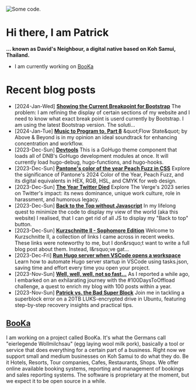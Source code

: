 ![][header1]

# Hi there, I am Patrick

**... known as David's Neighbour, a digital native based on Koh Samui, Thailand.**

- I am currently working on [BooKa](https://github.com/getbooka)

# Recent blog posts
<!-- KOLLITSCH:START -->
- [2024-Jan-Wed] **[Showing the Current Breakpoint for Bootstrap](https://kollitsch.dev/blog/2024/showing-the-current-breakpoint-for-bootstrap/)**
The problem: I am refining the display of certain sections of my website and I need to know what exact break point is userd currently by Bootstrap. I am using the latest Bootstrap version.
The soluti...
- [2024-Jan-Tue] **[Music to Program to, Part 8](https://kollitsch.dev/blog/2024/music-to-program-to-8/)**
\&quot;Flow State\&quot; by Above &amp; Beyond is in my opinion an ideal soundtrack for enhancing concentration and workflow.
- [2023-Dec-Sun] **[Devtools](https://kollitsch.dev/components/hugo-devtools/)**
This is a GoHugo theme component that loads all of DNB&#39;s GoHugo development modules at once. It will currently load hugo-debug, hugo-functions, and hugo-hooks.
- [2023-Dec-Sun] **[Pantone&#39;s color of the year Peach Fuzz in CSS](https://kollitsch.dev/blog/2023/pantones-color-of-the-year-peach-fuzz-in-css/)**
Explore the significance of Pantone&#39;s 2024 Color of the Year, Peach Fuzz, and its digital equivalents in HEX, RGB, HSL, and CMYK for web design.
- [2023-Dec-Sun] **[The Year Twitter Died](https://kollitsch.dev/blog/2023/the-year-twitter-died/)**
Explore The Verge&#39;s 2023 series on Twitter&#39;s impact: its news dominance, unique work culture, role in harassment, and humorous legacy.
- [2023-Dec-Sun] **[Back to the Top without Javascript](https://kollitsch.dev/blog/2023/back-to-top-without-javascript/)**
In my lifelong quest to minimize the code to display my view of the world &lpar;aka this website&rpar; I realised, that I can get rid of all JS to display my &quot;Back to top&quot; button.
- [2023-Dec-Sun] **[Kurzschnitte II - Sophomore Edition](https://kollitsch.dev/blog/2023/kurzschnitte-ii-2/)**
Welcome to Kurzschnitte II, a collection of links I came across in recent weeks. These links were noteworthy to me, but I don&amp;rsquo;t want to write a full blog post about them. Instead, I&amp;rsquo;ve gat...
- [2023-Dec-Fri] **[Run Hugo server when VSCode opens a workspace](https://kollitsch.dev/blog/2023/run-hugo-server-when-vscode-opens-a-workspace/)**
Learn how to automate Hugo server startup in VSCode using tasks.json, saving time and effort every time you open your project.
- [2023-Nov-Sun] **[Well, well, well, not so fast...](https://kollitsch.dev/blog/2023/well-well-well-not-so-fast/)**
As I reported a while ago, I embarked on an exhilarating journey with the \#100DaysToOffload challenge, a quest to enrich my blog with 100 posts within a year.
- [2023-Nov-Sun] **[Patrick vs. the Bad Super Block](https://kollitsch.dev/blog/2023/patrick-vs-the-bad-super-block/)**
Join me in tackling a superblock error on a 20TB LUKS-encrypted drive in Ubuntu, featuring step-by-step recovery insights and practical tips.<!-- KOLLITSCH:END -->

## [BooKa](https://github.com/getbooka)

I am working on a project called BooKa. It's what the Germans call "eierlegende Wollmilchsau" (egg laying wool milk pork), basically a tool or service that does everything for a certain part of a business. Right now we support small and medium businesses on Koh Samui to do what they do. Be it Hotels, Resorts, Tour companies, Cafes, Restaurants, Shops. We offer online available booking systems, reporting and management of bookings and sales reporting systems. The software is proprietary at the moment, but we expect it to be open source in a while.

[header1]: https://raw.githubusercontent.com/davidsneighbour/davidsneighbour/master/static/header1.jpg "Some code."
[header3]: https://raw.githubusercontent.com/davidsneighbour/davidsneighbour/master/static/header3.jpg "Some code."

